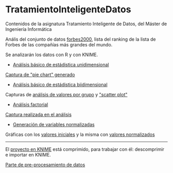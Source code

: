 # TratamientoInteligenteDatos
Contenidos de la asignatura Tratamiento Inteligente de Datos, del Máster de Ingeniería Informática


Anális del conjunto de datos [forbes2000](http://www.stats4stem.org/r-forbes2000-data.html), lista del ranking de la lista de Forbes de las compañías más grandes del mundo.


Se analizarán los datos con R y con KNIME.

* [Análisis básico de estádistica unidimensional](https://github.com/JCristobal/TratamientoInteligenteDatos/blob/master/Estadistica-descriptiva-unidimensional_forbes2000.R)

[Captura de "pie chart" generado](http://i.imgur.com/LLkJqqV.png)

* [Análisis básico de estádistica biidimensional](https://github.com/JCristobal/TratamientoInteligenteDatos/blob/master/Estadistica-descriptiva-bidimensional_forbes2000.R)

Capturas de [análisis de valores por grupo](http://i.imgur.com/MavJD83.png) y ["scatter plot"](http://i.imgur.com/8cmaiAP.png)


* [Análisis factorial](https://github.com/JCristobal/TratamientoInteligenteDatos/blob/master/analisis%20factorial_forbes2000.R)

[Captura realizada en el análisis](http://i.imgur.com/R7ZLZvI.png)

* [Generación de variables normalizadas](https://github.com/JCristobal/TratamientoInteligenteDatos/blob/master/generacion%20de%20variables%20normalizadas_forbes2000.R)

Gráficas con los [valores iniciales](http://i.imgur.com/q9ulWNt.png) y la misma con [valores normalizados](http://i.imgur.com/7u2kx4Q.png)

***

El [proyecto en KNIME](https://github.com/JCristobal/TratamientoInteligenteDatos/blob/master/KNIME_project.zip) está comprimido, para trabajar con él: descomprimir e importar en KNIME.

[Parte de pre-procesamiento de datos](http://i.imgur.com/fto4cHf.png)

